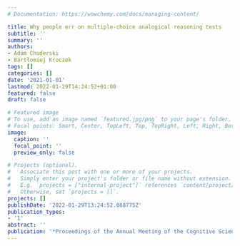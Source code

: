 ```yaml
---
# Documentation: https://wowchemy.com/docs/managing-content/

title: Why people err on multiple-choice analogical reasoning tests
subtitle: ''
summary: ''
authors:
- Adam Chuderski
- Bartłomiej Kroczek
tags: []
categories: []
date: '2021-01-01'
lastmod: 2022-01-29T14:24:52+01:00
featured: false
draft: false

# Featured image
# To use, add an image named `featured.jpg/png` to your page's folder.
# Focal points: Smart, Center, TopLeft, Top, TopRight, Left, Right, BottomLeft, Bottom, BottomRight.
image:
  caption: ''
  focal_point: ''
  preview_only: false

# Projects (optional).
#   Associate this post with one or more of your projects.
#   Simply enter your project's folder or file name without extension.
#   E.g. `projects = ["internal-project"]` references `content/project/deep-learning/index.md`.
#   Otherwise, set `projects = []`.
projects: []
publishDate: '2022-01-29T13:24:52.088775Z'
publication_types:
- '1'
abstract: ''
publication: '*Proceedings of the Annual Meeting of the Cognitive Science Society*'
---
```

